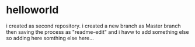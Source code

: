 # helloworld
i created as second repository. 
i created a new branch as Master branch 
then saving the process as "readme-edit"
and  i havw to add something else so adding here somthing else here...
